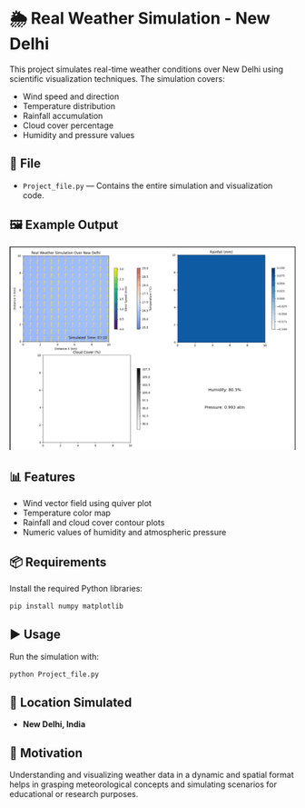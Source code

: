 
# 🌦️ Real Weather Simulation - New Delhi

This project simulates real-time weather conditions over New Delhi using scientific visualization techniques. The simulation covers:
- Wind speed and direction
- Temperature distribution
- Rainfall accumulation
- Cloud cover percentage
- Humidity and pressure values

## 📄 File

- `Project_file.py` — Contains the entire simulation and visualization code.

## 🖼️ Example Output

![Weather Simulation](sample.png)

## 📊 Features

- Wind vector field using quiver plot
- Temperature color map
- Rainfall and cloud cover contour plots
- Numeric values of humidity and atmospheric pressure

## 📦 Requirements

Install the required Python libraries:

```bash
pip install numpy matplotlib
```

## ▶️ Usage

Run the simulation with:

```bash
python Project_file.py
```

## 📍 Location Simulated

- **New Delhi, India**

## 🧠 Motivation

Understanding and visualizing weather data in a dynamic and spatial format helps in grasping meteorological concepts and simulating scenarios for educational or research purposes.
